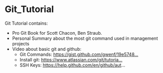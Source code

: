 # Git_Tutorial

Git Tutorial contains:

* Pro Git Book for Scott Chacon, Ben Straub.
* Personal Summary about the most git command used in management projects
* Video about basic git and github:
    * Git Commands: https://gist.github.com/gwenf/19e5748...​
    * Install git: https://www.atlassian.com/git/tutoria...​
    * SSH Keys: https://help.github.com/en/github/aut...
